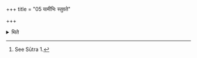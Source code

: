 +++
title = "05 यामीभिः स्तुवते"

+++

<details><summary>थिते</summary>

5. They praise-sing the verses connected with Yama.[^1]  

[^1]: See Sūtra 1. 
</details>
